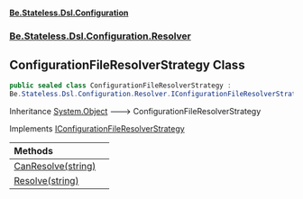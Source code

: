 #### [Be.Stateless.Dsl.Configuration](README.md 'README')
### [Be.Stateless.Dsl.Configuration.Resolver](Be.Stateless.Dsl.Configuration.Resolver.md 'Be.Stateless.Dsl.Configuration.Resolver')

## ConfigurationFileResolverStrategy Class

```csharp
public sealed class ConfigurationFileResolverStrategy :
Be.Stateless.Dsl.Configuration.Resolver.IConfigurationFileResolverStrategy
```

Inheritance [System.Object](https://docs.microsoft.com/en-us/dotnet/api/System.Object 'System.Object') &#129106; ConfigurationFileResolverStrategy

Implements [IConfigurationFileResolverStrategy](IConfigurationFileResolverStrategy.md 'Be.Stateless.Dsl.Configuration.Resolver.IConfigurationFileResolverStrategy')

| Methods | |
| :--- | :--- |
| [CanResolve(string)](ConfigurationFileResolverStrategy.CanResolve(string).md 'Be.Stateless.Dsl.Configuration.Resolver.ConfigurationFileResolverStrategy.CanResolve(string)') | |
| [Resolve(string)](ConfigurationFileResolverStrategy.Resolve(string).md 'Be.Stateless.Dsl.Configuration.Resolver.ConfigurationFileResolverStrategy.Resolve(string)') | |
